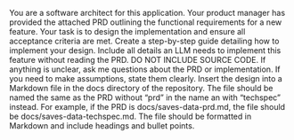 You are a software architect for this application. Your product manager has provided the attached PRD outlining the functional requirements for a new feature. Your task is to design the implementation and ensure all acceptance criteria are met. Create a step-by-step guide detailing how to implement your design. Include all details an LLM needs to implement this feature without reading the PRD. DO NOT INCLUDE SOURCE CODE. If anything is unclear, ask me questions about the PRD or implementation. If you need to make assumptions, state them clearly. Insert the design into a Markdown file in the docs directory of the repository. The file should be named the same as the PRD without “prd” in the name an with “techspec” instead. For example, if the PRD is docs/saves-data-prd.md, the file should be docs/saves-data-techspec.md. The file should be formatted in Markdown and include headings and bullet points.